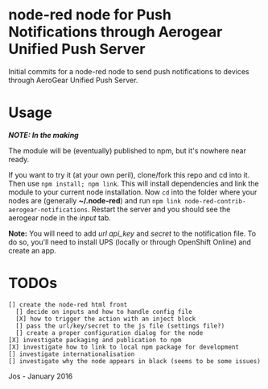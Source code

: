 # node-red node for Push Notifications through Aerogear Unified Push Server
Initial commits for a node-red node to send push notifications to devices through AeroGear Unified Push Server.

# Usage
***NOTE: In the making***

The module will be (eventually) published to npm, but it's nowhere near ready.

If you want to try it (at your own peril), clone/fork this repo and cd into it.  Then use `npm install; npm link`. This will install dependencies and link the module to your current node installation. Now `cd` into the folder where your nodes are (generally **~/.node-red**) and run `npm link node-red-contrib-aerogear-notifications`. Restart the server and you should see the aerogear node in the *input* tab.


**Note:** You will need to add *url* *api_key* and *secret* to the notification file. To do so, you'll need to install UPS (locally or through OpenShift Online) and create an app.


# TODOs

    [] create the node-red html front
      [] decide on inputs and how to handle config file
      [X] how to trigger the action with an inject block
      [] pass the url/key/secret to the js file (settings file?)
      [] create a proper configuration dialog for the node
    [X] investigate packaging and publication to npm
    [X] investigate how to link to local npm package for development
    [] investigate internationalisation
    [] investigate why the node appears in black (seems to be some issues)


Jos - January 2016
